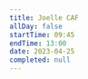 ```yaml
---
title: Joelle CAF
allDay: false
startTime: 09:45
endTime: 13:00
date: 2023-04-25
completed: null
---
```

